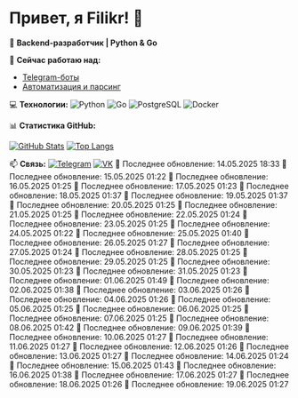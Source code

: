 # Привет, я Filikr! 👋
🚀 **Backend-разработчик | Python & Go**

🔭 **Сейчас работаю над:**
- [Telegram-боты](https://github.com/thefilikr?tab=repositories)
- [Автоматизация и парсинг](https://github.com/thefilikr/parser)


💻 **Технологии:**
![Python](https://img.shields.io/badge/-Python-3776AB?logo=python&logoColor=white)
![Go](https://img.shields.io/badge/-Go-00ADD8?logo=go&logoColor=white)
![PostgreSQL](https://img.shields.io/badge/-PostgreSQL-4169E1?logo=postgresql&logoColor=white)
![Docker](https://img.shields.io/badge/-Docker-2496ED?logo=docker&logoColor=white)

📊 **Статистика GitHub:**


[![GitHub Stats](https://github-readme-stats.vercel.app/api?username=thefilikr&show_icons=true&theme=dracula)](https://github.com/thefilikr)
[![Top Langs](https://github-readme-stats.vercel.app/api/top-langs/?username=thefilikr&layout=compact&theme=dracula)](https://github.com/thefilikr)

📫 **Связь:**
[![Telegram](https://img.shields.io/badge/-Telegram-0088cc?logo=telegram)](https://t.me/thefilikr)
[![VK](https://img.shields.io/badge/-VK-0077FF?logo=vk)](https://vk.com/thefilikr)
🔄 Последнее обновление: 14.05.2025 18:33
🔄 Последнее обновление: 15.05.2025 01:22
🔄 Последнее обновление: 16.05.2025 01:25
🔄 Последнее обновление: 17.05.2025 01:23
🔄 Последнее обновление: 18.05.2025 01:37
🔄 Последнее обновление: 19.05.2025 01:37
🔄 Последнее обновление: 20.05.2025 01:25
🔄 Последнее обновление: 21.05.2025 01:25
🔄 Последнее обновление: 22.05.2025 01:24
🔄 Последнее обновление: 23.05.2025 01:25
🔄 Последнее обновление: 24.05.2025 01:22
🔄 Последнее обновление: 25.05.2025 01:40
🔄 Последнее обновление: 26.05.2025 01:27
🔄 Последнее обновление: 27.05.2025 01:24
🔄 Последнее обновление: 28.05.2025 01:25
🔄 Последнее обновление: 29.05.2025 01:25
🔄 Последнее обновление: 30.05.2025 01:23
🔄 Последнее обновление: 31.05.2025 01:23
🔄 Последнее обновление: 01.06.2025 01:49
🔄 Последнее обновление: 02.06.2025 01:38
🔄 Последнее обновление: 03.06.2025 01:26
🔄 Последнее обновление: 04.06.2025 01:26
🔄 Последнее обновление: 05.06.2025 01:25
🔄 Последнее обновление: 06.06.2025 01:25
🔄 Последнее обновление: 07.06.2025 01:25
🔄 Последнее обновление: 08.06.2025 01:42
🔄 Последнее обновление: 09.06.2025 01:39
🔄 Последнее обновление: 10.06.2025 01:27
🔄 Последнее обновление: 11.06.2025 01:27
🔄 Последнее обновление: 12.06.2025 01:26
🔄 Последнее обновление: 13.06.2025 01:27
🔄 Последнее обновление: 14.06.2025 01:24
🔄 Последнее обновление: 15.06.2025 01:43
🔄 Последнее обновление: 16.06.2025 01:38
🔄 Последнее обновление: 17.06.2025 01:27
🔄 Последнее обновление: 18.06.2025 01:26
🔄 Последнее обновление: 19.06.2025 01:27
